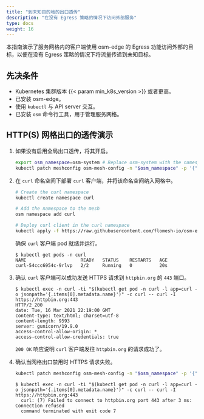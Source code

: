 ```yaml
---
title: "到未知目的地的出口透传"
description: "在没有 Egress 策略的情况下访问外部服务"
type: docs
weight: 16
---
```


本指南演示了服务网格内的客户端使用 osm-edge 的 Egress 功能访问外部的目标，以便在没有 Egress 策略的情况下将流量传递到未知目标。

## 先决条件

- Kubernetes 集群版本 {{< param min_k8s_version >}} 或者更高。
- 已安装 osm-edge。
- 使用 `kubectl` 与 API server 交互。
- 已安装 `osm` 命令行工具，用于管理服务网格。

## HTTP(S) 网格出口的透传演示

1. 如果没有启用全局出口透传，将其开启。

    ```bash
    export osm_namespace=osm-system # Replace osm-system with the namespace where OSM is installed
    kubectl patch meshconfig osm-mesh-config -n "$osm_namespace" -p '{"spec":{"traffic":{"enableEgress":true}}}'  --type=merge
    ```

2. 在 `curl` 命名空间下部署 `curl` 客户端，并将该命名空间纳入网格中。

    ```bash
    # Create the curl namespace
    kubectl create namespace curl

    # Add the namespace to the mesh
    osm namespace add curl

    # Deploy curl client in the curl namespace
    kubectl apply -f https://raw.githubusercontent.com/flomesh-io/osm-edge-docs/{{< param osm_branch >}}/manifests/samples/curl/curl.yaml -n curl
    ```

    确保 `curl` 客户端 pod 就绪并运行。

    ```console
    $ kubectl get pods -n curl
    NAME                    READY   STATUS    RESTARTS   AGE
    curl-54ccc6954c-9rlvp   2/2     Running   0          20s
    ```

3. 确认 `curl` 客户端可以成功发送 HTTPS 请求到 `httpbin.org` 的 `443` 端口。

    ```console
    $ kubectl exec -n curl -ti "$(kubectl get pod -n curl -l app=curl -o jsonpath='{.items[0].metadata.name}')" -c curl -- curl -I https://httpbin.org:443
    HTTP/2 200
    date: Tue, 16 Mar 2021 22:19:00 GMT
    content-type: text/html; charset=utf-8
    content-length: 9593
    server: gunicorn/19.9.0
    access-control-allow-origin: *
    access-control-allow-credentials: true
    ```

    `200 OK` 响应说明 `curl` 客户端发往 `httpbin.org` 的请求成功了。

4. 确认当网格出口禁用时 HTTPS 请求失败。

    ```bash
    kubectl patch meshconfig osm-mesh-config -n "$osm_namespace" -p '{"spec":{"traffic":{"enableEgress":false}}}'  --type=merge
    ```
    ```console
    $ kubectl exec -n curl -ti "$(kubectl get pod -n curl -l app=curl -o jsonpath='{.items[0].metadata.name}')" -c curl -- curl -I https://httpbin.org:443
	  curl: (7) Failed to connect to httpbin.org port 443 after 3 ms: Connection refused
	  command terminated with exit code 7
    ```
